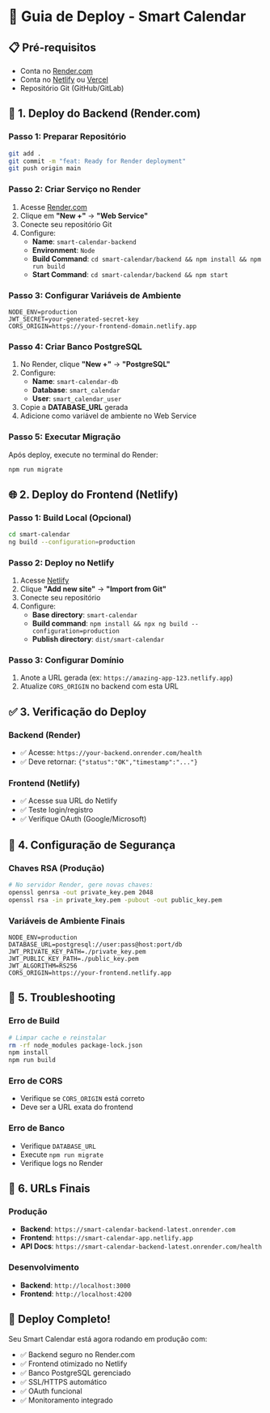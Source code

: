 # 🚀 Guia de Deploy - Smart Calendar

## 📋 Pré-requisitos
- Conta no [Render.com](https://render.com)
- Conta no [Netlify](https://netlify.com) ou [Vercel](https://vercel.com)
- Repositório Git (GitHub/GitLab)

## 🔧 1. Deploy do Backend (Render.com)

### Passo 1: Preparar Repositório
```bash
git add .
git commit -m "feat: Ready for Render deployment"
git push origin main
```

### Passo 2: Criar Serviço no Render
1. Acesse [Render.com](https://render.com)
2. Clique em **"New +"** → **"Web Service"**
3. Conecte seu repositório Git
4. Configure:
   - **Name**: `smart-calendar-backend`
   - **Environment**: `Node`
   - **Build Command**: `cd smart-calendar/backend && npm install && npm run build`
   - **Start Command**: `cd smart-calendar/backend && npm start`

### Passo 3: Configurar Variáveis de Ambiente
```env
NODE_ENV=production
JWT_SECRET=your-generated-secret-key
CORS_ORIGIN=https://your-frontend-domain.netlify.app
```

### Passo 4: Criar Banco PostgreSQL
1. No Render, clique **"New +"** → **"PostgreSQL"**
2. Configure:
   - **Name**: `smart-calendar-db`
   - **Database**: `smart_calendar`
   - **User**: `smart_calendar_user`
3. Copie a **DATABASE_URL** gerada
4. Adicione como variável de ambiente no Web Service

### Passo 5: Executar Migração
Após deploy, execute no terminal do Render:
```bash
npm run migrate
```

## 🌐 2. Deploy do Frontend (Netlify)

### Passo 1: Build Local (Opcional)
```bash
cd smart-calendar
ng build --configuration=production
```

### Passo 2: Deploy no Netlify
1. Acesse [Netlify](https://netlify.com)
2. Clique **"Add new site"** → **"Import from Git"**
3. Conecte seu repositório
4. Configure:
   - **Base directory**: `smart-calendar`
   - **Build command**: `npm install && npx ng build --configuration=production`
   - **Publish directory**: `dist/smart-calendar`

### Passo 3: Configurar Domínio
1. Anote a URL gerada (ex: `https://amazing-app-123.netlify.app`)
2. Atualize `CORS_ORIGIN` no backend com esta URL

## ✅ 3. Verificação do Deploy

### Backend (Render)
- ✅ Acesse: `https://your-backend.onrender.com/health`
- ✅ Deve retornar: `{"status":"OK","timestamp":"..."}`

### Frontend (Netlify)
- ✅ Acesse sua URL do Netlify
- ✅ Teste login/registro
- ✅ Verifique OAuth (Google/Microsoft)

## 🔐 4. Configuração de Segurança

### Chaves RSA (Produção)
```bash
# No servidor Render, gere novas chaves:
openssl genrsa -out private_key.pem 2048
openssl rsa -in private_key.pem -pubout -out public_key.pem
```

### Variáveis de Ambiente Finais
```env
NODE_ENV=production
DATABASE_URL=postgresql://user:pass@host:port/db
JWT_PRIVATE_KEY_PATH=./private_key.pem
JWT_PUBLIC_KEY_PATH=./public_key.pem
JWT_ALGORITHM=RS256
CORS_ORIGIN=https://your-frontend.netlify.app
```

## 🚨 5. Troubleshooting

### Erro de Build
```bash
# Limpar cache e reinstalar
rm -rf node_modules package-lock.json
npm install
npm run build
```

### Erro de CORS
- Verifique se `CORS_ORIGIN` está correto
- Deve ser a URL exata do frontend

### Erro de Banco
- Verifique `DATABASE_URL`
- Execute `npm run migrate`
- Verifique logs no Render

## 📱 6. URLs Finais

### Produção
- **Backend**: `https://smart-calendar-backend-latest.onrender.com`
- **Frontend**: `https://smart-calendar-app.netlify.app`
- **API Docs**: `https://smart-calendar-backend-latest.onrender.com/health`

### Desenvolvimento
- **Backend**: `http://localhost:3000`
- **Frontend**: `http://localhost:4200`

## 🎉 Deploy Completo!

Seu Smart Calendar está agora rodando em produção com:
- ✅ Backend seguro no Render.com
- ✅ Frontend otimizado no Netlify
- ✅ Banco PostgreSQL gerenciado
- ✅ SSL/HTTPS automático
- ✅ OAuth funcional
- ✅ Monitoramento integrado